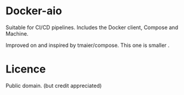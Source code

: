 # Docker-aio

Suitable for CI/CD pipelines.
Includes the Docker client, Compose and Machine.

Improved on and inspired by tmaier/compose.
This one is smaller .

# Licence
Public domain. (but credit appreciated)
